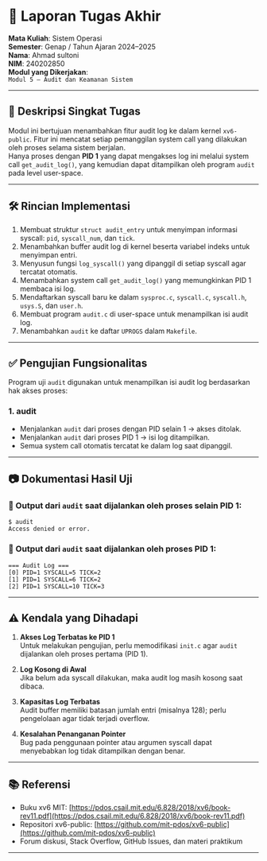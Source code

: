 # 📝 Laporan Tugas Akhir

**Mata Kuliah**: Sistem Operasi  
**Semester**: Genap / Tahun Ajaran 2024–2025  
**Nama**: Ahmad sultoni   
**NIM**: 240202850  
**Modul yang Dikerjakan**:  
`Modul 5 – Audit dan Keamanan Sistem`

---

## 📌 Deskripsi Singkat Tugas

Modul ini bertujuan menambahkan fitur audit log ke dalam kernel `xv6-public`. Fitur ini mencatat setiap pemanggilan system call yang dilakukan oleh proses selama sistem berjalan.  
Hanya proses dengan **PID 1** yang dapat mengakses log ini melalui system call `get_audit_log()`, yang kemudian dapat ditampilkan oleh program `audit` pada level user-space.

---

## 🛠️ Rincian Implementasi

1. Membuat struktur `struct audit_entry` untuk menyimpan informasi syscall: `pid`, `syscall_num`, dan `tick`.
2. Menambahkan buffer audit log di kernel beserta variabel indeks untuk menyimpan entri.
3. Menyusun fungsi `log_syscall()` yang dipanggil di setiap syscall agar tercatat otomatis.
4. Menambahkan system call `get_audit_log()` yang memungkinkan PID 1 membaca isi log.
5. Mendaftarkan syscall baru ke dalam `sysproc.c`, `syscall.c`, `syscall.h`, `usys.S`, dan `user.h`.
6. Membuat program `audit.c` di user-space untuk menampilkan isi audit log.
7. Menambahkan `audit` ke daftar `UPROGS` dalam `Makefile`.

---

## ✅ Pengujian Fungsionalitas

Program uji `audit` digunakan untuk menampilkan isi audit log berdasarkan hak akses proses:

### **1. audit**
- Menjalankan `audit` dari proses dengan PID selain 1 → akses ditolak.
- Menjalankan `audit` dari proses PID 1 → isi log ditampilkan.
- Semua system call otomatis tercatat ke dalam log saat dipanggil.

---

## 📷 Dokumentasi Hasil Uji

### 📍 Output dari `audit` saat dijalankan oleh proses selain PID 1:

```
$ audit
Access denied or error.
```

### 📍 Output dari `audit` saat dijalankan oleh proses PID 1:

```
=== Audit Log ===
[0] PID=1 SYSCALL=5 TICK=2
[1] PID=1 SYSCALL=6 TICK=2
[2] PID=1 SYSCALL=10 TICK=3
```


---

## ⚠️ Kendala yang Dihadapi

1. **Akses Log Terbatas ke PID 1**  
   Untuk melakukan pengujian, perlu memodifikasi `init.c` agar `audit` dijalankan oleh proses pertama (PID 1).

2. **Log Kosong di Awal**  
   Jika belum ada syscall dilakukan, maka audit log masih kosong saat dibaca.

3. **Kapasitas Log Terbatas**  
   Audit buffer memiliki batasan jumlah entri (misalnya 128); perlu pengelolaan agar tidak terjadi overflow.

4. **Kesalahan Penanganan Pointer**  
   Bug pada penggunaan pointer atau argumen syscall dapat menyebabkan log tidak ditampilkan dengan benar.

---

## 📚 Referensi

- Buku xv6 MIT: [https://pdos.csail.mit.edu/6.828/2018/xv6/book-rev11.pdf](https://pdos.csail.mit.edu/6.828/2018/xv6/book-rev11.pdf)  
- Repositori xv6-public: [https://github.com/mit-pdos/xv6-public](https://github.com/mit-pdos/xv6-public)  
- Forum diskusi, Stack Overflow, GitHub Issues, dan materi praktikum

---

